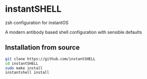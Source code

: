 # instantSHELL

zsh configuration for instantOS

A modern antibody based shell configuration with sensible defaults

## Installation from source

```sh
git clone https://github.com/instantSHELL
cd instantSHELL
sudo make install
instantshell install

```

